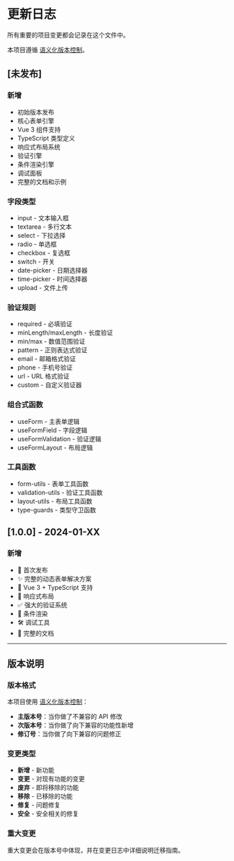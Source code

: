 # 更新日志

所有重要的项目变更都会记录在这个文件中。

本项目遵循 [语义化版本控制](https://semver.org/lang/zh-CN/)。

## [未发布]

### 新增
- 初始版本发布
- 核心表单引擎
- Vue 3 组件支持
- TypeScript 类型定义
- 响应式布局系统
- 验证引擎
- 条件渲染引擎
- 调试面板
- 完整的文档和示例

### 字段类型
- input - 文本输入框
- textarea - 多行文本
- select - 下拉选择
- radio - 单选框
- checkbox - 复选框
- switch - 开关
- date-picker - 日期选择器
- time-picker - 时间选择器
- upload - 文件上传

### 验证规则
- required - 必填验证
- minLength/maxLength - 长度验证
- min/max - 数值范围验证
- pattern - 正则表达式验证
- email - 邮箱格式验证
- phone - 手机号验证
- url - URL 格式验证
- custom - 自定义验证器

### 组合式函数
- useForm - 主表单逻辑
- useFormField - 字段逻辑
- useFormValidation - 验证逻辑
- useFormLayout - 布局逻辑

### 工具函数
- form-utils - 表单工具函数
- validation-utils - 验证工具函数
- layout-utils - 布局工具函数
- type-guards - 类型守卫函数

## [1.0.0] - 2024-01-XX

### 新增
- 🎉 首次发布
- ✨ 完整的动态表单解决方案
- 🚀 Vue 3 + TypeScript 支持
- 📱 响应式布局
- ✅ 强大的验证系统
- 🔄 条件渲染
- 🛠 调试工具
- 📖 完整的文档

---

## 版本说明

### 版本格式
本项目使用 [语义化版本控制](https://semver.org/lang/zh-CN/)：

- **主版本号**：当你做了不兼容的 API 修改
- **次版本号**：当你做了向下兼容的功能性新增
- **修订号**：当你做了向下兼容的问题修正

### 变更类型
- **新增** - 新功能
- **变更** - 对现有功能的变更
- **废弃** - 即将移除的功能
- **移除** - 已移除的功能
- **修复** - 问题修复
- **安全** - 安全相关的修复

### 重大变更
重大变更会在版本号中体现，并在变更日志中详细说明迁移指南。
